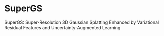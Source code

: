 # SuperGS
SuperGS: Super-Resolution 3D Gaussian Splatting Enhanced by Variational Residual Features and Uncertainty-Augmented Learning
